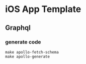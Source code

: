 # iOS App Template

## Graphql

### generate code

```
make apollo-fetch-schema
make apollo-generate
```
